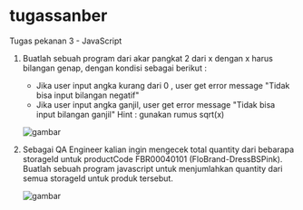 # tugassanber
Tugas pekanan 3 - JavaScript
1. Buatlah sebuah program dari akar pangkat 2 dari x dengan x harus bilangan genap, dengan kondisi sebagai berikut :
    - Jika user input angka kurang dari 0 , user get error message "Tidak bisa input bilangan negatif" 
    - Jika user input angka ganjil, user get error message "Tidak bisa input bilangan ganjil"
   Hint : gunakan rumus sqrt(x)
   
   ![gambar](https://user-images.githubusercontent.com/114634923/216824724-55046182-6f4a-4ad4-8947-470ba8d57b4f.png)

2. Sebagai QA Engineer kalian ingin mengecek total quantity  dari bebarapa storageId untuk productCode FBR00040101 (FloBrand-DressBSPink). Buatlah sebuah program javascript untuk menjumlahkan quantity dari semua storageId untuk produk tersebut.
    
    ![gambar](https://user-images.githubusercontent.com/114634923/216824790-71d786bc-95fe-41c5-96f1-00349ef88621.png)

